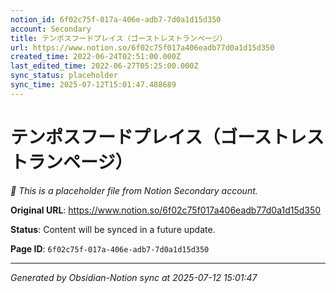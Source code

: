 ```yaml
---
notion_id: 6f02c75f-017a-406e-adb7-7d0a1d15d350
account: Secondary
title: テンポスフードプレイス（ゴーストレストランページ）
url: https://www.notion.so/6f02c75f017a406eadb77d0a1d15d350
created_time: 2022-06-24T02:51:00.000Z
last_edited_time: 2022-06-27T05:25:00.000Z
sync_status: placeholder
sync_time: 2025-07-12T15:01:47.488689
---
```


# テンポスフードプレイス（ゴーストレストランページ）

*🔄 This is a placeholder file from Notion Secondary account.*

**Original URL**: https://www.notion.so/6f02c75f017a406eadb77d0a1d15d350

**Status**: Content will be synced in a future update.

**Page ID**: `6f02c75f-017a-406e-adb7-7d0a1d15d350`

---

*Generated by Obsidian-Notion sync at 2025-07-12 15:01:47*
